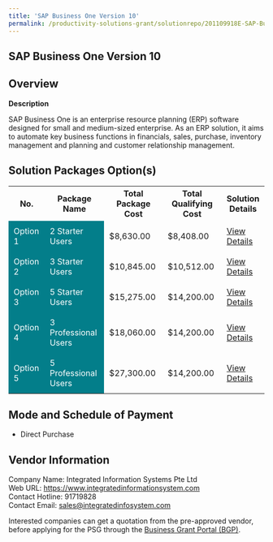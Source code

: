 ```yaml
---
title: 'SAP Business One Version 10'
permalink: /productivity-solutions-grant/solutionrepo/201109918E-SAP-Busnss-On-v-10-G
---
```


## SAP Business One Version 10

## Overview

**Description**

SAP Business One is an enterprise resource planning (ERP) software designed for small and medium-sized enterprise. As an ERP solution, it aims to automate key business functions in financials, sales, purchase, inventory management and planning and customer relationship management.

## Solution Packages Option(s)

<table>
<tr>
<th><b>No.</b></th>
<th><b>Package Name</b></th>
<th><b>Total Package Cost</b></th>
<th><b>Total Qualifying Cost</b></th>
<th><b>Solution Details</b></th>
</tr>
<tr>
<td style='padding: 10px; background-color: #037E8A; color: #FFFFFF;'>Option 1</td>
<td style='padding: 10px; background-color: #037E8A; color: #FFFFFF;'>2 Starter Users</td>
<td style='padding: 10px;'>$8,630.00</td>
<td style='padding: 10px;'>$8,408.00</td>
<td style='padding: 10px;'><a href='/images/psg/Integrated_SAP_01082024_Desensitised_Annex3_Part1.pdf' target='_blank'>View Details</a></td>
</tr>
<tr>
<td style='padding: 10px; background-color: #037E8A; color: #FFFFFF;'>Option 2</td>
<td style='padding: 10px; background-color: #037E8A; color: #FFFFFF;'>3 Starter Users</td>
<td style='padding: 10px;'>$10,845.00</td>
<td style='padding: 10px;'>$10,512.00</td>
<td style='padding: 10px;'><a href='/images/psg/Integrated_SAP_01082024_Desensitised_Annex3_Part2.pdf' target='_blank'>View Details</a></td>
</tr>
<tr>
<td style='padding: 10px; background-color: #037E8A; color: #FFFFFF;'>Option 3</td>
<td style='padding: 10px; background-color: #037E8A; color: #FFFFFF;'>5 Starter Users</td>
<td style='padding: 10px;'>$15,275.00</td>
<td style='padding: 10px;'>$14,200.00</td>
<td style='padding: 10px;'><a href='/images/psg/Integrated_SAP_01082024_Desensitised_Annex3_Part3.pdf' target='_blank'>View Details</a></td>
</tr>
<tr>
<td style='padding: 10px; background-color: #037E8A; color: #FFFFFF;'>Option 4</td>
<td style='padding: 10px; background-color: #037E8A; color: #FFFFFF;'>3 Professional Users</td>
<td style='padding: 10px;'>$18,060.00</td>
<td style='padding: 10px;'>$14,200.00</td>
<td style='padding: 10px;'><a href='/images/psg/Integrated_SAP_01082024_Desensitised_Annex3_Part4.pdf' target='_blank'>View Details</a></td>
</tr>
<tr>
<td style='padding: 10px; background-color: #037E8A; color: #FFFFFF;'>Option 5</td>
<td style='padding: 10px; background-color: #037E8A; color: #FFFFFF;'>5 Professional Users</td>
<td style='padding: 10px;'>$27,300.00</td>
<td style='padding: 10px;'>$14,200.00</td>
<td style='padding: 10px;'><a href='/images/psg/Integrated_SAP_01082024_Desensitised_Annex3_Part5.pdf' target='_blank'>View Details</a></td>
</tr>
</table>

## Mode and Schedule of Payment

 - Direct Purchase

## Vendor Information

 Company Name: Integrated Information Systems Pte Ltd<br>Web URL: https://www.integratedinformationsystem.com <br>Contact Hotline: 91719828 <br>Contact Email: sales@integratedinfosystem.com 

Interested companies can get a quotation from the pre-approved vendor, before applying for the PSG through the <a href='https://www.businessgrants.gov.sg/' target='_blank' rel='noopener'>Business Grant Portal (BGP)</a>.

<script src="/jquery/resize-tables.js"></script>

